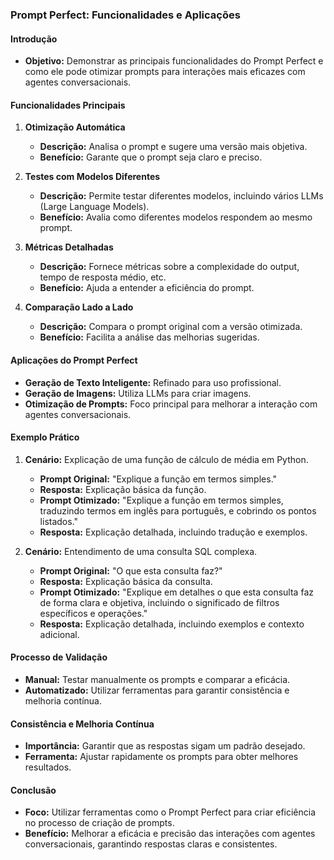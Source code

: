### Prompt Perfect: Funcionalidades e Aplicações

#### Introdução

- **Objetivo:** Demonstrar as principais funcionalidades do Prompt Perfect e como ele pode otimizar prompts para interações mais eficazes com agentes conversacionais.

#### Funcionalidades Principais

1. **Otimização Automática**

   - **Descrição:** Analisa o prompt e sugere uma versão mais objetiva.
   - **Benefício:** Garante que o prompt seja claro e preciso.

2. **Testes com Modelos Diferentes**

   - **Descrição:** Permite testar diferentes modelos, incluindo vários LLMs (Large Language Models).
   - **Benefício:** Avalia como diferentes modelos respondem ao mesmo prompt.

3. **Métricas Detalhadas**

   - **Descrição:** Fornece métricas sobre a complexidade do output, tempo de resposta médio, etc.
   - **Benefício:** Ajuda a entender a eficiência do prompt.

4. **Comparação Lado a Lado**
   - **Descrição:** Compara o prompt original com a versão otimizada.
   - **Benefício:** Facilita a análise das melhorias sugeridas.

#### Aplicações do Prompt Perfect

- **Geração de Texto Inteligente:** Refinado para uso profissional.
- **Geração de Imagens:** Utiliza LLMs para criar imagens.
- **Otimização de Prompts:** Foco principal para melhorar a interação com agentes conversacionais.

#### Exemplo Prático

1. **Cenário:** Explicação de uma função de cálculo de média em Python.

   - **Prompt Original:** "Explique a função em termos simples."
   - **Resposta:** Explicação básica da função.
   - **Prompt Otimizado:** "Explique a função em termos simples, traduzindo termos em inglês para português, e cobrindo os pontos listados."
   - **Resposta:** Explicação detalhada, incluindo tradução e exemplos.

2. **Cenário:** Entendimento de uma consulta SQL complexa.
   - **Prompt Original:** "O que esta consulta faz?"
   - **Resposta:** Explicação básica da consulta.
   - **Prompt Otimizado:** "Explique em detalhes o que esta consulta faz de forma clara e objetiva, incluindo o significado de filtros específicos e operações."
   - **Resposta:** Explicação detalhada, incluindo exemplos e contexto adicional.

#### Processo de Validação

- **Manual:** Testar manualmente os prompts e comparar a eficácia.
- **Automatizado:** Utilizar ferramentas para garantir consistência e melhoria contínua.

#### Consistência e Melhoria Contínua

- **Importância:** Garantir que as respostas sigam um padrão desejado.
- **Ferramenta:** Ajustar rapidamente os prompts para obter melhores resultados.

#### Conclusão

- **Foco:** Utilizar ferramentas como o Prompt Perfect para criar eficiência no processo de criação de prompts.
- **Benefício:** Melhorar a eficácia e precisão das interações com agentes conversacionais, garantindo respostas claras e consistentes.
